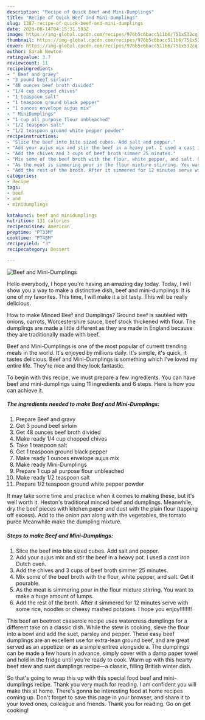 ```yaml
---
description: "Recipe of Quick Beef and Mini-Dumplings"
title: "Recipe of Quick Beef and Mini-Dumplings"
slug: 1387-recipe-of-quick-beef-and-mini-dumplings
date: 2020-08-14T04:15:31.593Z
image: https://img-global.cpcdn.com/recipes/976b5c6bacc511b6/751x532cq70/beef-and-mini-dumplings-recipe-main-photo.jpg
thumbnail: https://img-global.cpcdn.com/recipes/976b5c6bacc511b6/751x532cq70/beef-and-mini-dumplings-recipe-main-photo.jpg
cover: https://img-global.cpcdn.com/recipes/976b5c6bacc511b6/751x532cq70/beef-and-mini-dumplings-recipe-main-photo.jpg
author: Sarah Newton
ratingvalue: 3.7
reviewcount: 11
recipeingredient:
- " Beef and gravy"
- "3 pound beef sirloin"
- "48 ounces beef broth divided"
- "1/4 cup chopped chives"
- "1 teaspoon salt"
- "1 teaspoon ground black pepper"
- "1 ounces envelope aujus mix"
- " MiniDumplings"
- "1 cup all purpose flour unbleached"
- "1/2 teaspoon salt"
- "1/2 teaspoon ground white pepper powder"
recipeinstructions:
- "Slice the beef into bite sized cubes. Add salt and pepper."
- "Add your aujus mix and stir the beef in a heavy pot. I used a cast iron Dutch oven."
- "Add the chives and 3 cups of beef broth simmer 25 minutes."
- "Mix some of the beef broth with the flour, white pepper, and salt. Get it pourable."
- "As the meat is simmering pour in the flour mixture stirring. You want to make a huge amount of lumps."
- "Add the rest of the broth. After it simmered for 12 minutes serve with some rice, noodles or cheesy mashed potatoes. I hope you enjoy!!!!!!!!"
categories:
- Recipe
tags:
- beef
- and
- minidumplings

katakunci: beef and minidumplings 
nutrition: 131 calories
recipecuisine: American
preptime: "PT33M"
cooktime: "PT48M"
recipeyield: "3"
recipecategory: Dessert

---
```



![Beef and Mini-Dumplings](https://img-global.cpcdn.com/recipes/976b5c6bacc511b6/751x532cq70/beef-and-mini-dumplings-recipe-main-photo.jpg)

Hello everybody, I hope you're having an amazing day today. Today, I will show you a way to make a distinctive dish, beef and mini-dumplings. It is one of my favorites. This time, I will make it a bit tasty. This will be really delicious.

How to make Minced Beef and Dumplings? Ground beef is sautéed with onions, carrots, Worcestershire sauce, beef stock thickened with flour. The dumplings are made a little different as they are made in England because they are traditionally made with beef.

Beef and Mini-Dumplings is one of the most popular of current trending meals in the world. It's enjoyed by millions daily. It's simple, it's quick, it tastes delicious. Beef and Mini-Dumplings is something which I've loved my entire life. They're nice and they look fantastic.


To begin with this recipe, we must prepare a few ingredients. You can have beef and mini-dumplings using 11 ingredients and 6 steps. Here is how you can achieve it.

<!--inarticleads1-->

##### The ingredients needed to make Beef and Mini-Dumplings:

1. Prepare  Beef and gravy
1. Get 3 pound beef sirloin
1. Get 48 ounces beef broth divided
1. Make ready 1/4 cup chopped chives
1. Take 1 teaspoon salt
1. Get 1 teaspoon ground black pepper
1. Make ready 1 ounces envelope aujus mix
1. Make ready  Mini-Dumplings
1. Prepare 1 cup all purpose flour unbleached
1. Make ready 1/2 teaspoon salt
1. Prepare 1/2 teaspoon ground white pepper powder


It may take some time and practice when it comes to making these, but it&#39;s well worth it. Heston&#39;s traditional minced beef and dumplings. Meanwhile, dry the beef pieces with kitchen paper and dust with the plain flour (tapping off excess). Add to the onion pan along with the vegetables, the tomato purée Meanwhile make the dumpling mixture. 

<!--inarticleads2-->

##### Steps to make Beef and Mini-Dumplings:

1. Slice the beef into bite sized cubes. Add salt and pepper.
1. Add your aujus mix and stir the beef in a heavy pot. I used a cast iron Dutch oven.
1. Add the chives and 3 cups of beef broth simmer 25 minutes.
1. Mix some of the beef broth with the flour, white pepper, and salt. Get it pourable.
1. As the meat is simmering pour in the flour mixture stirring. You want to make a huge amount of lumps.
1. Add the rest of the broth. After it simmered for 12 minutes serve with some rice, noodles or cheesy mashed potatoes. I hope you enjoy!!!!!!!!


This beef an beetroot casserole recipe uses watercress dumplings for a different take on a classic dish. While the stew is cooking, sieve the flour into a bowl and add the suet, parsley and pepper. These easy beef dumplings are an excellent use for extra-lean ground beef, and are great served as an appetizer or as a simple entree alongside a. The dumplings can be made a few hours in advance, simply cover with a damp paper towel and hold in the fridge until you&#39;re ready to cook. Warm up with this hearty beef stew and suet dumplings recipe—a classic, filling British winter dish. 

So that's going to wrap this up with this special food beef and mini-dumplings recipe. Thank you very much for reading. I am confident you will make this at home. There's gonna be interesting food at home recipes coming up. Don't forget to save this page in your browser, and share it to your loved ones, colleague and friends. Thank you for reading. Go on get cooking!
